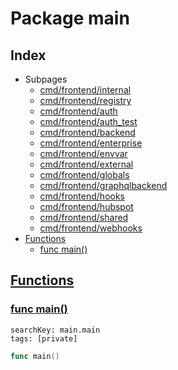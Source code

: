 # Package main

## Index

* Subpages
  * [cmd/frontend/internal](frontend/internal.md)
  * [cmd/frontend/registry](frontend/registry.md)
  * [cmd/frontend/auth](frontend/auth.md)
  * [cmd/frontend/auth_test](frontend/auth_test.md)
  * [cmd/frontend/backend](frontend/backend.md)
  * [cmd/frontend/enterprise](frontend/enterprise.md)
  * [cmd/frontend/envvar](frontend/envvar.md)
  * [cmd/frontend/external](frontend/external.md)
  * [cmd/frontend/globals](frontend/globals.md)
  * [cmd/frontend/graphqlbackend](frontend/graphqlbackend.md)
  * [cmd/frontend/hooks](frontend/hooks.md)
  * [cmd/frontend/hubspot](frontend/hubspot.md)
  * [cmd/frontend/shared](frontend/shared.md)
  * [cmd/frontend/webhooks](frontend/webhooks.md)
* [Functions](#func)
    * [func main()](#main)


## <a id="func" href="#func">Functions</a>

### <a id="main" href="#main">func main()</a>

```
searchKey: main.main
tags: [private]
```

```Go
func main()
```

